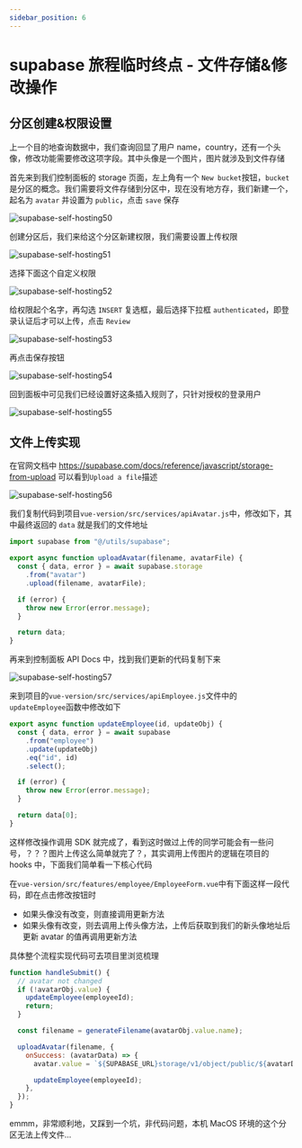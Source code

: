 ```yaml
---
sidebar_position: 6
---
```


# supabase 旅程临时终点 - 文件存储&修改操作

## 分区创建&权限设置

上一个目的地查询数据中，我们查询回显了用户 name，country，还有一个头像，修改功能需要修改这项字段。其中头像是一个图片，图片就涉及到文件存储

首先来到我们控制面板的 storage 页面，左上角有一个 `New bucket`按钮，`bucket`是分区的概念。我们需要将文件存储到分区中，现在没有地方存，我们新建一个，起名为 `avatar` 并设置为 `public`，点击 `save` 保存

![supabase-self-hosting50](https://fxpby.oss-cn-beijing.aliyuncs.com/blogImg/framework/supabase/supabase-self-hosting50.jpg)

创建分区后，我们来给这个分区新建权限，我们需要设置上传权限

![supabase-self-hosting51](https://fxpby.oss-cn-beijing.aliyuncs.com/blogImg/framework/supabase/supabase-self-hosting51.jpg)

选择下面这个自定义权限

![supabase-self-hosting52](https://fxpby.oss-cn-beijing.aliyuncs.com/blogImg/framework/supabase/supabase-self-hosting52.jpg)

给权限起个名字，再勾选 `INSERT` 复选框，最后选择下拉框 `authenticated`，即登录认证后才可以上传，点击 `Review`

![supabase-self-hosting53](https://fxpby.oss-cn-beijing.aliyuncs.com/blogImg/framework/supabase/supabase-self-hosting53.jpg)

再点击保存按钮

![supabase-self-hosting54](https://fxpby.oss-cn-beijing.aliyuncs.com/blogImg/framework/supabase/supabase-self-hosting54.jpg)

回到面板中可见我们已经设置好这条插入规则了，只针对授权的登录用户

![supabase-self-hosting55](https://fxpby.oss-cn-beijing.aliyuncs.com/blogImg/framework/supabase/supabase-self-hosting55.jpg)

## 文件上传实现

在官网文档中 https://supabase.com/docs/reference/javascript/storage-from-upload 可以看到`Upload a file`描述

![supabase-self-hosting56](https://fxpby.oss-cn-beijing.aliyuncs.com/blogImg/framework/supabase/supabase-self-hosting56.jpg)

我们复制代码到项目`vue-version/src/services/apiAvatar.js`中，修改如下，其中最终返回的 `data` 就是我们的文件地址

```js
import supabase from "@/utils/supabase";

export async function uploadAvatar(filename, avatarFile) {
  const { data, error } = await supabase.storage
    .from("avatar")
    .upload(filename, avatarFile);

  if (error) {
    throw new Error(error.message);
  }

  return data;
}
```

再来到控制面板 API Docs 中，找到我们更新的代码复制下来

![supabase-self-hosting57](https://fxpby.oss-cn-beijing.aliyuncs.com/blogImg/framework/supabase/supabase-self-hosting57.jpg)

来到项目的`vue-version/src/services/apiEmployee.js`文件中的`updateEmployee`函数中修改如下

```js
export async function updateEmployee(id, updateObj) {
  const { data, error } = await supabase
    .from("employee")
    .update(updateObj)
    .eq("id", id)
    .select();

  if (error) {
    throw new Error(error.message);
  }

  return data[0];
}
```

这样修改操作调用 SDK 就完成了，看到这时做过上传的同学可能会有一些问号，？？？图片上传这么简单就完了？，其实调用上传图片的逻辑在项目的 hooks 中，下面我们简单看一下核心代码

在`vue-version/src/features/employee/EmployeeForm.vue`中有下面这样一段代码，即在点击修改按钮时

- 如果头像没有改变，则直接调用更新方法
- 如果头像有改变，则去调用上传头像方法，上传后获取到我们的新头像地址后更新 avatar 的值再调用更新方法

具体整个流程实现代码可去项目里浏览梳理

```js
function handleSubmit() {
  // avatar not changed
  if (!avatarObj.value) {
    updateEmployee(employeeId);
    return;
  }

  const filename = generateFilename(avatarObj.value.name);

  uploadAvatar(filename, {
    onSuccess: (avatarData) => {
      avatar.value = `${SUPABASE_URL}storage/v1/object/public/${avatarData.fullPath}`;

      updateEmployee(employeeId);
    },
  });
}
```

emmm，非常顺利地，又踩到一个坑，非代码问题，本机 MacOS 环境的这个分区无法上传文件...
